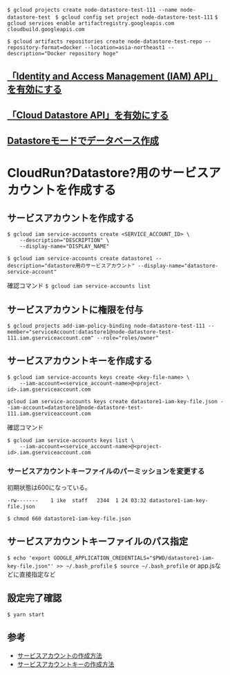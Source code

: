 
`$ gcloud projects create node-datastore-test-111 --name node-datastore-test `
`$ gcloud config set project node-datastore-test-111`
`$ gcloud services enable artifactregistry.googleapis.com cloudbuild.googleapis.com`

`$ gcloud artifacts repositories create node-datastore-test-repo --repository-format=docker --location=asia-northeast1 --description="Docker repository hoge"`



## [「Identity and Access Management (IAM) API」を有効にする](https://console.cloud.google.com/flows/enableapi?apiid=iam.googleapis.com&redirect=https://console.cloud.google.com&_ga=2.232743135.1508092539.1642905291-660800505.1641690169&_gac=1.126930431.1641787854.CjwKCAiArOqOBhBmEiwAsgeLmUKyxFVA2G-PbQiGDcDshQWOkuOjierEGVir-P0Usxx6Q719ysIrXhoCfvkQAvD_BwE)


## [「Cloud Datastore API」を有効にする](https://console.cloud.google.com/flows/enableapi?apiid=datastore.googleapis.com)

## [Datastoreモードでデータベース作成](https://console.cloud.google.com/datastore/welcome?_ga=2.126773709.1508092539.1642905291-660800505.1641690169&_gac=1.55740377.1641787854.CjwKCAiArOqOBhBmEiwAsgeLmUKyxFVA2G-PbQiGDcDshQWOkuOjierEGVir-P0Usxx6Q719ysIrXhoCfvkQAvD_BwE)


# CloudRun?Datastore?用のサービスアカウントを作成する
## サービスアカウントを作成する
```
$ gcloud iam service-accounts create <SERVICE_ACCOUNT_ID> \
    --description="DESCRIPTION" \
    --display-name="DISPLAY_NAME"
```

`$ gcloud iam service-accounts create datastore1 --description="datastore用のサービスアカウント" --display-name="datastore-service-account"`

確認コマンド
`$ gcloud iam service-accounts list`

## サービスアカウントに権限を付与

`$ gcloud projects add-iam-policy-binding node-datastore-test-111 --member="serviceAccount:datastore1@node-datastore-test-111.iam.gserviceaccount.com" --role="roles/owner"`

## サービスアカウントキーを作成する

```
$ gcloud iam service-accounts keys create <key-file-name> \
    --iam-account=<service_account-name>@<project-id>.iam.gserviceaccount.com
```

`gcloud iam service-accounts keys create datastore1-iam-key-file.json --iam-account=datastore1@node-datastore-test-111.iam.gserviceaccount.com`



確認コマンド
```
$ gcloud iam service-accounts keys list \
    --iam-account=<service_account-name>@<project-id>.iam.gserviceaccount.com
```



### サービスアカウントキーファイルのパーミッションを変更する
初期状態は600になっている。
```
-rw-------    1 ike  staff   2344  1 24 03:32 datastore1-iam-key-file.json
```
`$ chmod 660 datastore1-iam-key-file.json`

## サービスアカウントキーファイルのパス指定
`$ echo 'export GOOGLE_APPLICATION_CREDENTIALS="$PWD/datastore1-iam-key-file.json"' >> ~/.bash_profile`
`$ source ~/.bash_profile`
or
app.jsなどに直接指定など


## 設定完了確認
`$ yarn start`

## 参考
- [サービスアカウントの作成方法](https://cloud.google.com/iam/docs/creating-managing-service-accounts#iam-service-accounts-create-gcloud)
- [サービスアカウントキーの作成方法](https://cloud.google.com/iam/docs/creating-managing-service-account-keys#iam-service-account-keys-create-gcloud)